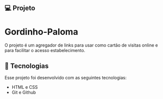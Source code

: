 ## 💻 Projeto

# Gordinho-Paloma

O projeto é um agregador de links para usar como cartão de visitas online e para facilitar o acesso estabelecimento.

## 🚀 Tecnologias

Esse projeto foi desenvolvido com as seguintes tecnologias:

- HTML e CSS
- Git e Github

